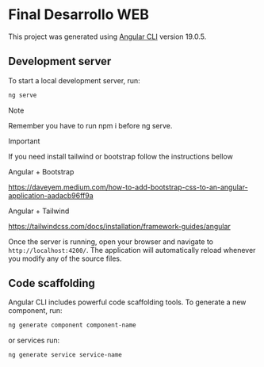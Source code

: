 # Final Desarrollo WEB

This project was generated using [Angular CLI](https://github.com/angular/angular-cli) version 19.0.5.

## Development server

To start a local development server, run:

```bash
ng serve
```

> [!NOTE] 
> Remember you have to run npm i before ng serve. 

> [!IMPORTANT]
> If you need install tailwind or bootstrap follow the instructions bellow

Angular + Bootstrap
 
https://daveyem.medium.com/how-to-add-bootstrap-css-to-an-angular-application-aadacb96ff9a
 
Angular + Tailwind
 
https://tailwindcss.com/docs/installation/framework-guides/angular

Once the server is running, open your browser and navigate to `http://localhost:4200/`. The application will automatically reload whenever you modify any of the source files.

## Code scaffolding

Angular CLI includes powerful code scaffolding tools. To generate a new component, run:

```bash
ng generate component component-name
```

or services run:

```bash
ng generate service service-name
```

